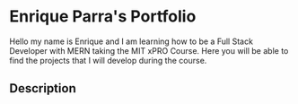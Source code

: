 # Enrique Parra's Portfolio

Hello my name is Enrique and I am learning how to be a Full Stack Developer with MERN taking the MIT xPRO Course. Here you will be able to find the projects that I will develop during the course.

## Description



